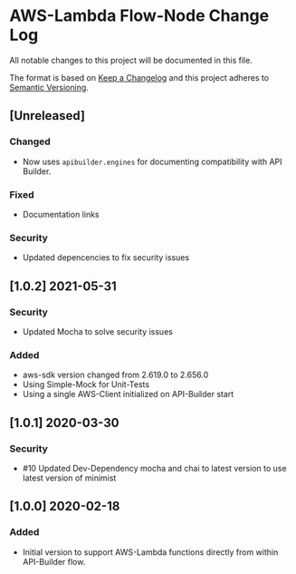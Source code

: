 # AWS-Lambda Flow-Node Change Log
All notable changes to this project will be documented in this file.

The format is based on [Keep a Changelog](http://keepachangelog.com/)
and this project adheres to [Semantic Versioning](http://semver.org/).

## [Unreleased]
### Changed
- Now uses `apibuilder.engines` for documenting compatibility with API Builder.

### Fixed
- Documentation links

### Security
- Updated depencencies to fix security issues

## [1.0.2] 2021-05-31
### Security
- Updated Mocha to solve security issues
### Added
- aws-sdk version changed from 2.619.0 to 2.656.0
- Using Simple-Mock for Unit-Tests
- Using a single AWS-Client initialized on API-Builder start

## [1.0.1] 2020-03-30
### Security
- #10 Updated Dev-Dependency mocha and chai to latest version to use latest version of minimist

## [1.0.0] 2020-02-18
### Added
- Initial version to support AWS-Lambda functions directly from within API-Builder flow.